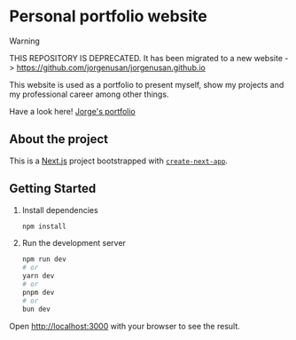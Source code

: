 # Personal portfolio website

> [!WARNING]
> THIS REPOSITORY IS DEPRECATED.
> It has been migrated to a new website -> https://github.com/jorgenusan/jorgenusan.github.io

This website is used as a portfolio to present myself, show my projects and my professional career among other things.

Have a look here! [Jorge's portfolio](https://jorgenusan.github.io/personal-website/)

## About the project

This is a [Next.js](https://nextjs.org/) project bootstrapped with [`create-next-app`](https://github.com/vercel/next.js/tree/canary/packages/create-next-app).

## Getting Started

1. Install dependencies

    ```bash
    npm install
    ```

2. Run the development server

    ```bash
    npm run dev
    # or
    yarn dev
    # or
    pnpm dev
    # or
    bun dev
    ```

Open [http://localhost:3000](http://localhost:3000) with your browser to see the result.
